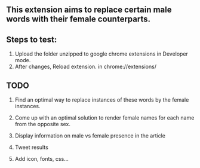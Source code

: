 
## This extension aims to replace certain male words with their female counterparts.

## Steps to test:
1. Upload the folder unzipped to google chrome extensions in Developer mode.
2. After changes, Reload extension. in chrome://extensions/


## TODO ##
1. Find an optimal way to replace instances of these words by the female instances.

2. Come up with an optimal solution to render female names for each name from the opposite sex.

3. Display information on male vs female presence in the article

4. Tweet results

5. Add icon, fonts, css...
